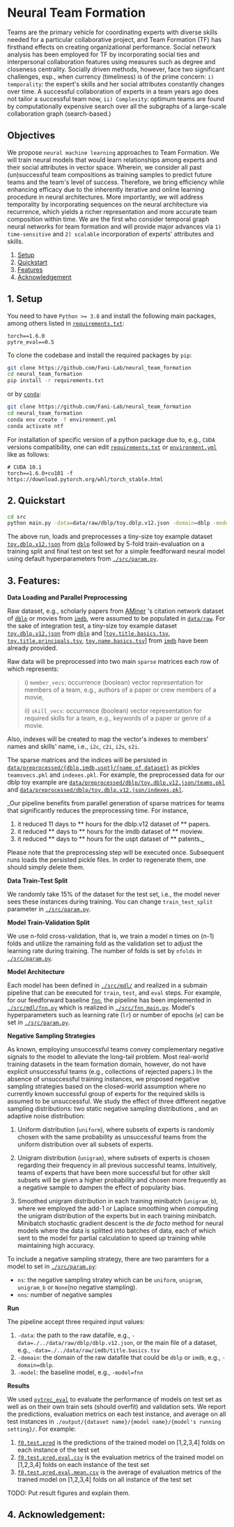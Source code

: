 # Neural Team Formation 
Teams are the primary vehicle for coordinating experts with diverse skills needed for a particular collaborative project, and Team Formation (TF) has firsthand effects on creating organizational performance. Social network analysis has been employed for TF by incorporating social ties and interpersonal collaboration features using measures such as degree and closeness centrality. Socially driven methods, however, face two significant challenges, esp., when currency (timeliness) is of the prime concern: ``i) temporality``: the expert's skills and her social attributes constantly changes over time. A successful collaboration of experts in a team years ago does not tailor a successful team now, ``ii) Complexity``: optimum teams are found by computationally expensive search over all the subgraphs of a large-scale collaboration graph (search-based.) 

## Objectives
We propose ``neural machine learning`` approaches to Team Formation. We will train neural models that would learn relationships among experts and their social attributes in vector space. Wherein, we consider all past (un)successful team compositions as training samples to predict future teams and the team's level of success. Therefore, we bring efficiency while enhancing efficacy due to the inherently iterative and online learning procedure in neural architectures. More importantly, we will address temporality by incorporating sequences on the neural architecture via recurrence, which yields a richer representation and more accurate team composition within time. We are the first who consider temporal graph neural networks for team formation and will provide major advances via ``1) time-sensitive`` and ``2) scalable`` incorporation of experts' attributes and skills. 

1. [Setup](#1-setup)
2. [Quickstart](#2-quickstart)
3. [Features](#3-features)
4. [Acknowledgement](#4-acknowledgement)

## 1. Setup
You need to have ``Python >= 3.8`` and install the following main packages, among others listed in [``requirements.txt``](requirements.txt):
```
torch==1.6.0
pytre_eval==0.5
```
To clone the codebase and install the required packages by ``pip``:
```sh
git clone https://github.com/Fani-Lab/neural_team_formation
cd neural_team_formation
pip install -r requirements.txt
```
or by [``conda``](https://www.anaconda.com/products/individual):

```sh
git clone https://github.com/Fani-Lab/neural_team_formation
cd neural_team_formation
conda env create -f environment.yml
conda activate ntf
```

For installation of specific version of a python package due to, e.g., ``CUDA`` versions compatibility, one can edit [``requirements.txt``](requirements.txt) or [``environment.yml``](environment.yml) like as follows:

```
# CUDA 10.1
torch==1.6.0+cu101 -f https://download.pytorch.org/whl/torch_stable.html
```
## 2. Quickstart

```sh
cd src
python main.py -data=data/raw/dblp/toy.dblp.v12.json -domain=dblp -model=fnn
```

The above run, loads and preprocesses a tiny-size toy example dataset [``toy.dblp.v12.json``](data/raw/dblp/toy.dblp.v12.json) from [``dblp``](https://originalstatic.aminer.cn/misc/dblp.v12.7z) followed by 5-fold train-evaluation on a training split and final test on test set for a simple feedforward neural model using default hyperparameters from [``./src/param.py``](./src/param.py).

## 3. Features:
**Data Loading and Parallel Preprocessing**

Raw dataset, e.g., scholarly papers from [AMiner](https://www.aminer.org/) 's citation network dataset of [``dblp``](https://originalstatic.aminer.cn/misc/dblp.v12.7z) or movies from [``imdb``](https://datasets.imdbws.com/), were assumed to be populated in [``data/raw``](data/raw). For the sake of integration test, a tiny-size toy example dataset [``toy.dblp.v12.json``](data/raw/dblp/toy.dblp.v12.json) from [``dblp``](https://originalstatic.aminer.cn/misc/dblp.v12.7z) and [[``toy.title.basics.tsv``](data/raw/imdb/toy.title.basics.tsv), [``toy.title.principals.tsv``](data/raw/imdb/toy.title.principals.tsv), [``toy.name.basics.tsv``](data/raw/imdb/toy.name.basics.tsv)] from [``imdb``](https://datasets.imdbws.com/) have been already provided.

Raw data will be preprocessed into two main ``sparse`` matrices each row of which represents: 

>i) ``member_vecs``: occurrence (boolean) vector representation for members of a team, e.g., authors of a paper or crew members of a movie,
> 
>ii) ``skill_vecs``: occurrence (boolean) vector representation for required skills for a team, e.g., keywords of a paper or genre of a movie.

Also, indexes will be created to map the vector's indexes to members' names and skills' name, i.e., ``i2c``, ``c2i``, ``i2s``, ``s2i``.

The sparse matrices and the indices will be persisted in [``data/preprocessed/{dblp,imdb,uspt}/{name of dataset}``](data/preprocessed/) as pickles ``teamsvecs.pkl`` and ``indexes.pkl``. For example, the preprocessed data for our dblp toy example are [``data/preprocessed/dblp/toy.dblp.v12.json/teams.pkl``](data/preprocessed/dblp/toy.dblp.v12.json/teams.pkl) and [``data/preprocessed/dblp/toy.dblp.v12.json/indexes.pkl``](data/preprocessed/dblp/toy.dblp.v12.json/indexes.pkl).

_Our pipeline benefits from parallel generation of sparse matrices for teams that significantly reduces the preprocessing time.
For instance, 
1) it reduced 11 days to ** hours for the dblp.v12 dataset of ** papers.
2) it reduced ** days to ** hours for the imdb dataset of ** moview.
3) it reduced ** days to ** hours for the uspt dataset of ** patents._

Please note that the preprocessing step will be executed once. Subsequent runs loads the persisted pickle files. In order to regenerate them, one should simply delete them. 

**Data Train-Test Split**

We randomly take 15% of the dataset for the test set, i.e., the model never sees these instances during training. You can change ``train_test_split`` parameter in [``./src/param.py``](./src/param.py).

**Model Train-Validation Split**

We use n-fold cross-validation, that is, we train a model n times on (n-1) folds and utilize the ramaining fold as the validation set to adjust the learning rate during training. The number of folds is set by ``nfolds`` in [``./src/param.py``](./src/param.py).

**Model Architecture**

Each model has been defined in [``./src/mdl/``](./src/mdl/) and realized in a submain pipeline that can be executed for ``train``, ``test``, and ``eval`` steps. 
For example, for our feedforward baseline [``fnn``](./src/mdl/fnn.py), the pipeline has been implemented in [``./src/mdl/fnn.py``](src/mdl/fnn.py) which is realized in [``./src/fnn_main.py``](src/fnn_main.py).
Model's hyperparameters such as learning rate (``lr``) or number of epochs (``e``) can be set in [``./src/param.py``](src/param.py).

**Negative Sampling Strategies**

As known, employing unsuccessful teams convey complementary negative signals to the model to alleviate the long-tail problem. 
Most real-world training datasets in the team formation domain, however, do not have explicit unsuccessful teams (e.g., collections of rejected papers.) 
In the absence of unsuccessful training instances, we proposed negative sampling strategies based on the closed-world assumption where no currently known successful group of experts for the required skills is assumed to be unsuccessful. 
We study the effect of three different negative sampling distributions: two static negative sampling distributions , and an adaptive noise distribution:

1) Uniform distribution (``uniform``), where subsets of experts is randomly chosen with the same probability as unsuccessful teams from the uniform distribution over all subsets of experts.

2) Unigram distribution (``unigram``), where subsets of experts is chosen regarding their frequency in all previous successful teams. 
   Intuitively, teams of experts that have been more successful but for other skill subsets will be given a higher probability and chosen more frequently as a negative sample to dampen the effect of popularity bias.

3) Smoothed unigram distribution in each training minibatch (``unigram_b``), where we employed the add-1 or Laplace smoothing when computing the unigram distribution of the experts but in each training minibatch. 
   Minibatch stochastic gradient descent is the _de facto_ method for neural models where the data is splitted into batches of data, each of which sent to the model for partial calculation to speed up training while maintaining high accuracy. 

To include a negative sampling strategy, there are two paramters for a model to set in [``./src/param.py``](src/param.py):
- ``ns``: the negative sampling stratey which can be ``uniform``, ``unigram``, ``unigram_b`` or ``None``(no negative stampling).
- ``nns``: number of negative samples

**Run**

The pipeline accept three required input values:
1) ``-data``: the path to the raw datafile, e.g., ``-data=./../data/raw/dblp/dblp.v12.json``, or the main file of a dataset, e.g., ``-data=./../data/raw/imdb/title.basics.tsv``
2) ``-domain``: the domain of the raw datafile that could be ``dblp`` or ``imdb``, e.g., ``-domain=dblp``.
3) ``-model``: the baseline model, e.g., ``-model=fnn`` 

**Results**

We used [``pytrec_eval``](https://github.com/cvangysel/pytrec_eval) to evaluate the performance of models on test set as well as on their own train sets (should overfit) and validation sets.
We report the predictions, evaluation metrics on each test instance, and average on all test instances in ``./output/{dataset name}/{model name}/{model's running setting}/``. 
For example:
1) [``f0.test.pred``](./output/toy.dblp.v12.json/fnn/t30.s11.e12.l[100].lr0.1.b4096.e2/f0.test.pred) is the predictions of the trained model on [1,2,3,4] folds on each instance of the test set
2) [``f0.test.pred.eval.csv``](./output/toy.dblp.v12.json/fnn/t30.s11.e12.l[100].lr0.1.b4096.e2/f0.test.pred.eval.csv) is the evaluation metrics of the trained model on [1,2,3,4] folds on each instance of the test set
3) [``f0.test.pred.eval.mean.csv``](./output/toy.dblp.v12.json/fnn/t30.s11.e12.l[100].lr0.1.b4096.e2/f0.test.pred.eval.mean.csv) is the average of evaluation metrics of the trained model on [1,2,3,4] folds on all instance of the test set


TODO: Put result figures and explain them.

## 4. Acknowledgement:

